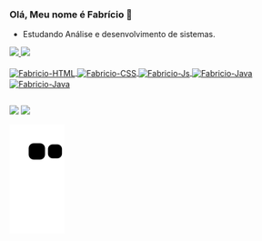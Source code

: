 ### Olá, Meu nome é Fabrício 👋

- Estudando Análise e desenvolvimento de sistemas.

 <div>
  <a href="https://github.com/NcryScooby">
  <img height="180em" src="https://github-readme-stats.vercel.app/api?username=NcryScooby&show_icons=true&theme=tokyonight&include_all_commits=true&count_private=true"/>
  <img height="166em" src="https://github-readme-stats.vercel.app/api/top-langs/?username=NcryScooby&layout=compact&langs_count=7&theme=tokyonight"/>
</div>
  
  <div style="display: inline_block"><br>
  <img align="center" alt="Fabricio-HTML" height="30" width="100" src="https://img.shields.io/badge/HTML5-E34F26?style=for-the-badge&logo=html5&logoColor=white">
  <img align="center" alt="Fabricio-CSS" height="30" width="100" src="https://img.shields.io/badge/CSS3-1572B6?style=for-the-badge&logo=css3&logoColor=white">
  <img align="center" alt="Fabricio-Js" height="30" width="110" src="https://img.shields.io/badge/JavaScript-F7DF1E?style=for-the-badge&logo=javascript&logoColor=black">
  <img align="center" alt="Fabricio-Java" height="30" width="80" src="https://img.shields.io/badge/Java-ED8B00?style=for-the-badge&logo=java&logoColor=white">
    <img align="center" alt="Fabricio-Java" height="30" width="100" src="https://img.shields.io/badge/Spring-6DB33F?style=for-the-badge&logo=spring&logoColor=white">
</div>
  
##
  
<div>
  <a href="https://www.instagram.com/notrealscooby/?hl=pt-br" target="_blank"><img src="https://img.shields.io/badge/-Instagram-%23E4405F?style=for-the-badge&logo=instagram&logoColor=white" target="_blank"></a>
  <a href="https://www.linkedin.com/in/fabricio-caldana-593b091a3/" target="_blank"><img src="https://img.shields.io/badge/-LinkedIn-%230077B5?style=for-the-badge&logo=linkedin&logoColor=white" target="_blank"></a>     
 
</div>

![Snake animation](https://github.com/NcryScooby/NcryScooby/blob/output/github-contribution-grid-snake.svg)
